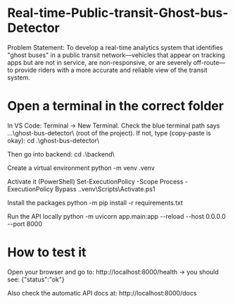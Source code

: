 # Real-time-Public-transit-Ghost-bus-Detector
Problem Statement: To develop a real-time analytics system that identifies "ghost buses" in a public transit network—vehicles that appear on tracking apps but are not in service, are non-responsive, or are severely off-route—to provide riders with a more accurate and reliable view of the transit system.

# Open a terminal in the correct folder
In VS Code: Terminal → New Terminal.
Check the blue terminal path says ...\ghost-bus-detector\ (root of the project).
If not, type (copy-paste is okay):
  cd .\ghost-bus-detector\
  
Then go into backend:
  cd .\backend\

Create a virtual environment
  python -m venv .venv

Activate it (PowerShell)
  Set-ExecutionPolicy -Scope Process -ExecutionPolicy Bypass
  .\.venv\Scripts\Activate.ps1

Install the packages
  python -m pip install -r requirements.txt

Run the API locally
  python -m uvicorn app.main:app --reload --host 0.0.0.0 --port 8000

# How to test it
Open your browser and go to: http://localhost:8000/health → you should see:
  {"status":"ok"}

Also check the automatic API docs at: http://localhost:8000/docs

